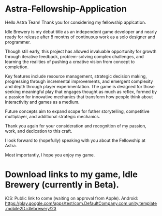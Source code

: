 # Astra-Fellowship-Application

Hello Astra Team! Thank you for considering my fellowship applcation.

Idle Brewery is my debut title as an independent game developer and nearly ready for release after 8 months of continuous work as a solo designer and programmer.

Though still early, this project has allowed invaluable opportunity for growth through iterative feedback, problem-solving complex challenges, and learning the realities of pushing a creative vision from concept to completion.

Key features include resource management, strategic decision making, progressing through incremental improvements, and emergent complexity and depth through player experimentation. The game is designed for those seeking meaningful play that engages thought as much as reflex, formed by a passion for innovative mechanics that transform how people think about interactivity and games as a medium.

Future concepts aim to expand scope for futher storytelling, competitive multiplayer, and additional strategic mechanics.

Thank you again for your consideration and recognition of my passion, work, and dedication to this craft.

I look forward to (hopefully) speaking with you about the Fellowship at Astra.

Most importantly, I hope you enjoy my game.

# Download links to my game, Idle Brewery (currently in Beta).

iOS: Public link to come (waiting on approval from Apple). 
Android: https://play.google.com/apps/test/com.DefaultCompany.com.unity.template.mobile2D.idlebrewery/23
